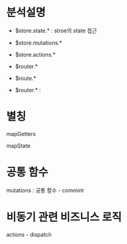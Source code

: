 # 분석설명

- $store.state.* : stroe의 state 접근
- $store.mutations.*
- $store.actions.*

- $router.*
- $route.*


- $router.* : 

# 별칭
mapGetters

mapState

# 공통 함수
mutations : 공통 함수
    - commint

# 비동기 관련 비즈니스 로직

actions
    - dispatch

